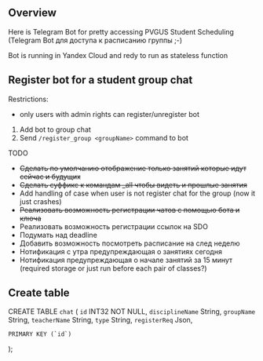 ## Overview

Here is Telegram Bot for pretty accessing PVGUS Student Scheduling (Telegram Bot для доступа к расписанию группы ;-)

Bot is running in Yandex Cloud and redy to run as stateless function 


## Register bot for a student group chat

Restrictions:
- only users with admin rights can register/unregister bot

1. Add bot to group chat
2. Send `/register_group <groupName>` command to bot

TODO

* ~~Сделать по умолчанию отображение только занятий которые идут сейчас и будущих~~
* ~~Сделать суффикс к командам _all чтобы видеть и прошлые занятия~~
* Add handling of case when user is not register chat for the group (now it just crashes)
* ~~Реализовать возможность регистрации чатов с помощью бота и ключа~~
* Реализовать возможность регистрации ссылок на SDO
* Подумать над deadline
* Добавить возможность посмотреть расписание на след неделю
* Нотификация с утра предупреждающая о занятиях сегодня
* Нотификация предупреждающая о начале занятий за 15 минут (required storage or just run before each pair of classes?)


## Create table

CREATE TABLE `chat`
(
`id` INT32 NOT NULL,
`disciplineName` String,
`groupName` String,
`teacherName` String,
`type` String,
`registerReq` Json,

    PRIMARY KEY (`id`)
);